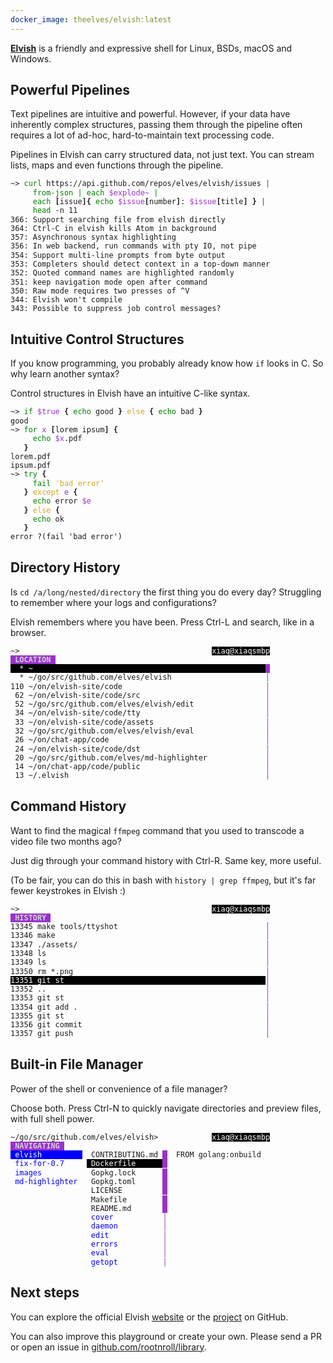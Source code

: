 ```yaml
---
docker_image: theelves/elvish:latest
---
```


<!--nologo-->

<style type="text/css">
pre.ttyshot {
  line-height: 1.2 !important;
}
.sgr-1 {
  font-weight: bold;
}
.sgr-7 {
  color: white;
  background-color: black;
}
.sgr-31 {
  color: darkred;
}
.sgr-41 {
  background-color: darkred;
}
.sgr-32 {
  color: green;
}
.sgr-42, .sgr-7.sgr-32 {
  background-color: green;
}
.sgr-33 {
  color: goldenrod;
}
.sgr-43, .sgr-7.sgr-33 {
  background-color: goldenrod;
}
.sgr-34 {
  color: blue;
}
.sgr-44, .sgr-7.sgr-34 {
  color: white;
  background-color: blue;
}
.sgr-35 {
  color: darkorchid;
}
.sgr-45, .sgr-7.sgr-35 {
  background-color: darkorchid;
}
.sgr-36 {
  color: darkcyan;
}
.sgr-46, .sgr-7.sgr-36 {
  background-color: darkcyan;
}
.sgr-37 {
  color: lightgray;
}
.sgr-47, .sgr-7.sgr-37 {
  background-color: gray;
}
</style>

[**Elvish**](https://elv.sh/) is a friendly and expressive shell for
Linux, BSDs, macOS and Windows.

## Powerful Pipelines

Text pipelines are intuitive and powerful. However, if your data have
inherently complex structures, passing them through the pipeline
often requires a lot of ad-hoc, hard-to-maintain text processing code.

Pipelines in Elvish can carry structured data, not just text. You can
stream lists, maps and even functions through the pipeline.

<pre class="ttyshot">
<code>~&gt; <span class="sgr-32">curl</span><span class="sgr-"> https://api.github.com/repos/elves/elvish/issues </span><span class="sgr-32">|</span>
     <span class="sgr-32">from-json</span><span class="sgr-"> </span><span class="sgr-32">|</span><span class="sgr-"> </span><span class="sgr-32">each</span><span class="sgr-"> <span class="sgr-35">$explode~</span> </span><span class="sgr-32">|</span>
     <span class="sgr-32">each</span><span class="sgr-"> </span><span class="sgr-1">[</span><span class="sgr-">issue</span><span class="sgr-1">]{</span><span class="sgr-"> </span><span class="sgr-32">echo</span><span class="sgr-"> </span><span class="sgr-35">$issue</span><span class="sgr-1">[</span><span class="sgr-">number</span><span class="sgr-1">]</span><span class="sgr-">: </span><span class="sgr-35">$issue</span><span class="sgr-1">[</span><span class="sgr-">title</span><span class="sgr-1">]</span><span class="sgr-"> </span><span class="sgr-1">}</span><span class="sgr-"> </span><span class="sgr-32">|</span>
     <span class="sgr-32">head</span><span class="sgr-"> -n 11</span>
366: Support searching file from elvish directly
364: Ctrl-C in elvish kills Atom in background
357: Asynchronous syntax highlighting
356: In web backend, run commands with pty IO, not pipe
354: Support multi-line prompts from byte output
353: Completers should detect context in a top-down manner
352: Quoted command names are highlighted randomly
351: keep navigation mode open after command
350: Raw mode requires two presses of ^V
344: Elvish won't compile
343: Possible to suppress job control messages?
</code></pre>

## Intuitive Control Structures

If you know programming, you probably already know how
`if` looks in C. So why learn another syntax?

Control structures in Elvish have an intuitive C-like syntax.

<pre class="ttyshot">
<code>~&gt; <span class="sgr-32">if</span><span class="sgr-"> </span><span class="sgr-35">$true</span><span class="sgr-"> </span><span class="sgr-1">{</span><span class="sgr-"> </span><span class="sgr-32">echo</span><span class="sgr-"> good </span><span class="sgr-1">}</span><span class="sgr-"> </span><span class="sgr-33">else</span><span class="sgr-"> </span><span class="sgr-1">{</span><span class="sgr-"> </span><span class="sgr-32">echo</span><span class="sgr-"> bad </span><span class="sgr-1">}</span>
good
~&gt; <span class="sgr-32">for</span><span class="sgr-"> </span><span class="sgr-35">x</span><span class="sgr-"> </span><span class="sgr-1">[</span><span class="sgr-">lorem ipsum</span><span class="sgr-1">]</span><span class="sgr-"> </span><span class="sgr-1">{</span>
     <span class="sgr-32">echo</span><span class="sgr-"> </span><span class="sgr-35">$x</span><span class="sgr-">.pdf</span>
   <span class="sgr-1">}</span>
lorem.pdf
ipsum.pdf
~&gt; <span class="sgr-32">try</span><span class="sgr-"> </span><span class="sgr-1">{</span>
     <span class="sgr-32">fail</span><span class="sgr-"> </span><span class="sgr-33">&#39;bad error&#39;</span>
   <span class="sgr-1">}</span><span class="sgr-"> </span><span class="sgr-33">except</span><span class="sgr-"> </span><span class="sgr-35">e</span><span class="sgr-"> </span><span class="sgr-1">{</span>
     <span class="sgr-32">echo</span><span class="sgr-"> error </span><span class="sgr-35">$e</span>
   <span class="sgr-1">}</span><span class="sgr-"> </span><span class="sgr-33">else</span><span class="sgr-"> </span><span class="sgr-1">{</span>
     <span class="sgr-32">echo</span><span class="sgr-"> ok</span>
   <span class="sgr-1">}</span>
error ?(fail 'bad error')
</code></pre>

## Directory History

Is `cd /a/long/nested/directory` the first thing you
do every day? Struggling to remember where your logs and
configurations?

Elvish remembers where you have been. Press Ctrl-L and search, like in a
browser.

<pre class="ttyshot">
<code>~&gt;                                           <span class="sgr-7">xiaq@xiaqsmbp</span>
<span class="sgr-1 sgr-37 sgr-45"> LOCATION </span><span class="sgr-"> </span>
<span class="sgr-7">  * ~                                                    </span><span class="sgr-35 sgr-7"> </span>
  * ~/go/src/github.com/elves/elvish                     <span class="sgr-35">│</span>
110 ~/on/elvish-site/code                                <span class="sgr-35">│</span>
 62 ~/on/elvish-site/code/src                            <span class="sgr-35">│</span>
 52 ~/go/src/github.com/elves/elvish/edit                <span class="sgr-35">│</span>
 34 ~/on/elvish-site/code/tty                            <span class="sgr-35">│</span>
 33 ~/on/elvish-site/code/assets                         <span class="sgr-35">│</span>
 32 ~/go/src/github.com/elves/elvish/eval                <span class="sgr-35">│</span>
 26 ~/on/chat-app/code                                   <span class="sgr-35">│</span>
 24 ~/on/elvish-site/code/dst                            <span class="sgr-35">│</span>
 20 ~/go/src/github.com/elves/md-highlighter             <span class="sgr-35">│</span>
 14 ~/on/chat-app/code/public                            <span class="sgr-35">│</span>
 13 ~/.elvish                                            <span class="sgr-35">│</span>
</code></pre>

## Command History

Want to find the magical `ffmpeg` command that you used to
transcode a video file two months ago?

Just dig through your command history with Ctrl-R. Same key, more
useful.

(To be fair, you can do this in bash with `history | grep
ffmpeg`, but it's far fewer keystrokes in Elvish :)

<pre class="ttyshot">
<code>~&gt;                                           <span class="sgr-7">xiaq@xiaqsmbp</span>
<span class="sgr-1 sgr-37 sgr-45"> HISTORY </span><span class="sgr-"> </span>
13345 make tools/ttyshot                                 <span class="sgr-35">│</span>
13346 make                                               <span class="sgr-35">│</span>
13347 ./assets/                                          <span class="sgr-35">│</span>
13348 ls                                                 <span class="sgr-35">│</span>
13349 ls                                                 <span class="sgr-35">│</span>
13350 rm *.png                                           <span class="sgr-35">│</span>
<span class="sgr-7">13351 git st                                             </span><span class="sgr-35">│</span>
13352 ..                                                 <span class="sgr-35">│</span>
13353 git st                                             <span class="sgr-35">│</span>
13354 git add .                                          <span class="sgr-35">│</span>
13355 git st                                             <span class="sgr-35">│</span>
13356 git commit                                         <span class="sgr-35">│</span>
13357 git push                                           <span class="sgr-35">│</span>
</code></pre>

## Built-in File Manager

Power of the shell or convenience of a file manager?

Choose both. Press Ctrl-N to quickly navigate directories and preview
files, with full shell power.

<pre class="ttyshot">
<code>~/go/src/github.com/elves/elvish&gt;            <span class="sgr-7">xiaq@xiaqsmbp</span>
<span class="sgr-1 sgr-37 sgr-45"> NAVIGATING </span><span class="sgr-"> </span>
<span class="sgr-01 sgr-34 sgr-7"> elvish         </span><span class="sgr-">  CONTRIBUTING.md </span><span class="sgr-35 sgr-7"> </span><span class="sgr-">  FROM golang:onbuild </span>
<span class="sgr-01 sgr-34"> fix-for-0.7    </span><span class="sgr-"> </span><span class="sgr- sgr-7"> Dockerfile      </span><span class="sgr-35 sgr-7"> </span><span class="sgr-">                      </span>
<span class="sgr-01 sgr-34"> images         </span><span class="sgr-">  Gopkg.lock      </span><span class="sgr-35 sgr-7"> </span>
<span class="sgr-01 sgr-34"> md-highlighter </span><span class="sgr-">  Gopkg.toml      </span><span class="sgr-35 sgr-7"> </span>
                  LICENSE         <span class="sgr-35 sgr-7"> </span>
                  Makefile        <span class="sgr-35 sgr-7"> </span>
                  README.md       <span class="sgr-35 sgr-7"> </span>
                 <span class="sgr-01 sgr-34"> cover           </span><span class="sgr-35">│</span>
                 <span class="sgr-01 sgr-34"> daemon          </span><span class="sgr-35">│</span>
                 <span class="sgr-01 sgr-34"> edit            </span><span class="sgr-35">│</span>
                 <span class="sgr-01 sgr-34"> errors          </span><span class="sgr-35">│</span>
                 <span class="sgr-01 sgr-34"> eval            </span><span class="sgr-35">│</span>
                 <span class="sgr-01 sgr-34"> getopt          </span><span class="sgr-35">│</span>
</code></pre>

## Next steps

You can explore the official Elvish [website](https://elv.sh/) or the [project](https://github.com/elves/elvish) on GitHub.

You can also improve this playground or create your own.  Please send a PR or open
an issue in [github.com/rootnroll/library](https://github.com/rootnroll/library).

